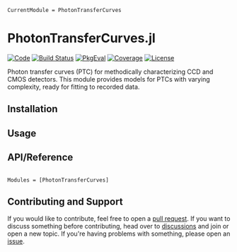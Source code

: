 ```@meta
CurrentModule = PhotonTransferCurves
```

# PhotonTransferCurves.jl

[![Code](https://img.shields.io/badge/Code-GitHub-black.svg)](https://github.com/JuliaAstro/PhotonTransferCurves.jl)
[![Build Status](https://github.com/JuliaAstro/PhotonTransferCurves.jl/actions/workflows/CI.yml/badge.svg?branch=main)](https://github.com/JuliaAstro/PhotonTransferCurves.jl/actions/workflows/CI.yml?query=branch%3Amain)
[![PkgEval](https://juliaci.github.io/NanosoldierReports/pkgeval_badges/S/SubpixelRegistration.svg)](https://juliaci.github.io/NanosoldierReports/pkgeval_badges/report.html)
[![Coverage](https://codecov.io/gh/JuliaAstro/PhotonTransferCurves.jl/branch/main/graph/badge.svg)](https://codecov.io/gh/JuliaAstro/PhotonTransferCurves.jl)
[![License](https://img.shields.io/github/license/github/JuliaAstro/PhotonTransferCurves.jl?color=yellow)](https://github.com/JuliaAstro/PhotonTransferCurves.jl/blob/main/LICENSE)

Photon transfer curves (PTC) for methodically characterizing CCD and CMOS detectors. This module provides models for PTCs with varying complexity, ready for fitting to recorded data.

## Installation

## Usage

## API/Reference

```@index
```

```@autodocs
Modules = [PhotonTransferCurves]
```

## Contributing and Support

If you would like to contribute, feel free to open a [pull request](https://github.com/JuliaAstro/PhotonTransferCurves.jl/pulls). If you want to discuss something before contributing, head over to [discussions](https://github.com/JuliaAstro/PhotonTransferCurves.jl/discussions) and join or open a new topic. If you're having problems with something, please open an [issue](https://github.com/JuliaAstro/PhotonTransferCurves.jl/issues).

